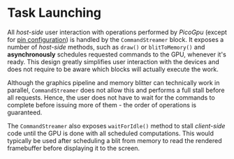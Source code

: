 # Task Launching

All *host-side* user interaction with operations performed by *PicoGpu* (except for [pin configuration](/docs/ConfigurationPins.md)) is handled by the `CommandStreamer` block. It exposes a number of *host-side* methods, such as `draw()` or `blitToMemory()` and **asynchronously** schedules requested commands to the GPU, whenever it's ready. This design greatly simplifies user interaction with the devices and does not require to be aware which blocks will actually execute the work.

Although the graphics pipeline and memory blitter can technically work in parallel, `CommandStreamer` does not allow this and performs a full stall before all requests. Hence, the user does not have to wait for the commands to complete before issuing more of them - the order of operations is guaranteed.

The `CommandStreamer` also exposes `waitForIdle()` method to stall *client-side* code until the GPU is done with all scheduled computations. This would typically be used after scheduling a blit from memory to read the rendered framebuffer before displaying it to the screen.
